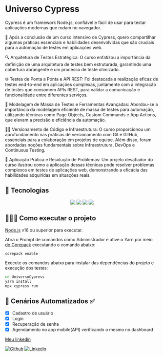 # Universo Cypress

Cypress é um framework Node.js, confiável e fácil de usar para testar aplicações modernas que rodam no navegador.

🚀 Após a conclusão de um curso intensivo de Cypress, quero compartilhar algumas práticas essenciais e habilidades desenvolvidas que são cruciais para a automação de testes em aplicações web.

🔍 Arquitetura de Testes Estratégica: O curso enfatizou a importância da definição de uma arquitetura de testes bem estruturada, garantindo uma cobertura abrangente e um processo de teste otimizado.

🌐 Testes de Ponta a Ponta e API REST: Foi destacada a realização eficaz de testes end-to-end em aplicações complexas, juntamente com a integração de testes que consomem APIs REST, para validar a comunicação e funcionalidade entre diferentes serviços.

🔧 Modelagem de Massa de Testes e Ferramentas Avançadas: Abordou-se a importância da modelagem eficiente de massa de testes para automação, utilizando técnicas como Page Objects, Custom Commands e App Actions, que elevam a precisão e eficiência da automação.

👨‍💻 Versionamento de Código e Infraestrutura: O curso proporcionou um aprofundamento nas práticas de versionamento com Git e GitHub, essenciais para a colaboração em projetos de equipe. Além disso, foram abordadas noções fundamentais sobre Infraestrutura, DevOps e Continuous Testing.

🧩 Aplicação Prática e Resolução de Problemas: Um projeto desafiador do curso ilustrou como a aplicação dessas técnicas pode resolver problemas complexos em testes de aplicações web, demonstrando a eficácia das habilidades adquiridas em situações reais.

## 🚀 Tecnologias

<p  align="center">
<img src="https://img.shields.io/badge/Node.js-000000?style=for-the-badge&logo=node.js"/>

<img  src="https://img.shields.io/badge/javascript-000000?style=for-the-badge&logo=javascript"/>

<img  src="https://img.shields.io/badge/cypress-000000?style=for-the-badge&logo=cypress"/>

<img  src="https://img.shields.io/badge/actions-000000?style=for-the-badge&logo=github-actions"/>

</p>

## 👨🏻‍💻 Como executar o projeto

[Node.js](https://nodejs.org/) v16 ou superior para executar.

Abra o Prompt de comandos como Administrador e ative o Yarn por meio [do Corepack](https://nodejs.org/dist/latest/docs/api/corepack.html) executando o comando abaixo:

```sh
corepack enable
```

Execute os comandos abaixo para instalar das dependências do projeto e execução dos testes:

```sh
cd UniversoCypress
yarn install
npx cypress run
```


## 📝 Cenários Automatizados :white_check_mark:

- [x] Cadastro de usuário
- [x] Login
- [x] Recuperação de senha
- [x] Agendamento no app mobile(API) verificando o mesmo no dashboard

[Meu linkedin](https://www.linkedin.com/in/lucasrezendelrs/)

[![Github](https://img.shields.io/badge/-Github-595D60?style=flat-square&logo=Github&logoColor=white&link=https://github.com/nayaraquino/)](https://github.com/Lucasrezendelrs)
[![Linkedin](https://img.shields.io/badge/-LinkedIn-595D60?style=flat-square&logo=Linkedin&logoColor=white&link=https://www.linkedin.com/in/nayaraquino//)](https://www.linkedin.com/in/lucasrezendelrs/)
